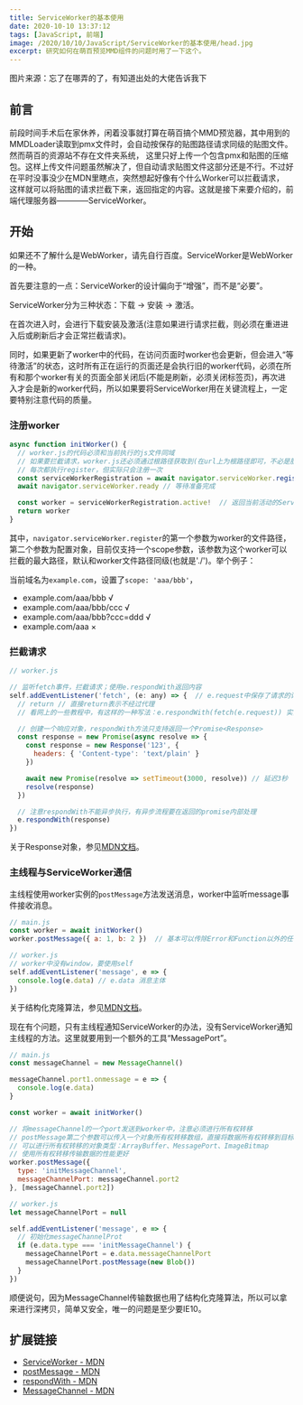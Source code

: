 ```yaml
---
title: ServiceWorker的基本使用
date: 2020-10-10 13:37:12
tags: [JavaScript, 前端]
image: /2020/10/10/JavaScript/ServiceWorker的基本使用/head.jpg
excerpt: 研究如何在萌百预览MMD组件的问题时用了一下这个。
---
```


图片来源：忘了在哪弄的了，有知道出处的大佬告诉我下

## 前言

前段时间手术后在家休养，闲着没事就打算在萌百搞个MMD预览器，其中用到的MMDLoader读取到pmx文件时，会自动按保存的贴图路径请求同级的贴图文件。然而萌百的资源站不存在文件夹系统，
这里只好上传一个包含pmx和贴图的压缩包。这样上传文件问题虽然解决了，但自动请求贴图文件这部分还是不行。不过好在平时没事没少在MDN里瞎点，突然想起好像有个什么Worker可以拦截请求，
这样就可以将贴图的请求拦截下来，返回指定的内容。这就是接下来要介绍的，前端代理服务器————ServiceWorker。

## 开始

如果还不了解什么是WebWorker，请先自行百度。ServiceWorker是WebWorker的一种。

首先要注意的一点：ServiceWorker的设计偏向于“增强”，而不是“必要”。

ServiceWorker分为三种状态：下载 -> 安装 -> 激活。

在首次进入时，会进行下载安装及激活(注意如果进行请求拦截，则必须在重进进入后或刷新后才会正常拦截请求)。

同时，如果更新了worker中的代码，在访问页面时worker也会更新，但会进入“等待激活”的状态，这时所有正在运行的页面还是会执行旧的worker代码，必须在所有和那个worker有关的页面全部关闭后(不能是刷新，必须关闭标签页)，再次进入才会是新的worker代码，所以如果要将ServiceWorker用在关键流程上，一定要特别注意代码的质量。

### 注册worker

``` js
async function initWorker() {
  // worker.js的代码必须和当前执行的js文件同域
  // 如果要拦截请求，worker.js还必须通过根路径获取到(在url上为根路径即可，不必是服务器上真实的网站跟路径)
  // 每次都执行register，但实际只会注册一次
  const serviceWorkerRegistration = await navigator.serviceWorker.register('worker.js', { scope: './' })
  await navigator.serviceWorker.ready // 等待准备完成

  const worker = serviceWorkerRegistration.active!  // 返回当前活动的ServiceWorker
  return worker
}
```

其中，`navigator.serviceWorker.register`的第一个参数为worker的文件路径，第二个参数为配置对象，目前仅支持一个scope参数，该参数为这个worker可以拦截的最大路径，默认和worker文件路径同级(也就是'./')。举个例子：

当前域名为`example.com`，设置了`scope: 'aaa/bbb'`，
* example.com/aaa/bbb √
* example.com/aaa/bbb/ccc √
* example.com/aaa/bbb?ccc=ddd √
* example.com/aaa ×

### 拦截请求

``` js
// worker.js

// 监听fetch事件，拦截请求；使用e.respondWith返回内容
self.addEventListener('fetch', (e: any) => {  // e.request中保存了请求的详细信息，具体请自行打断点查看有哪些字段
  // return // 直接return表示不经过代理
  // 看网上的一些教程中，有这样的一种写法：e.respondWith(fetch(e.request)) 实际测试发现会遭遇一些奇怪的跨域问题。

  // 创建一个响应对象，respondWith方法只支持返回一个Promise<Response>
  const response = new Promise(async resolve => {
    const response = new Response('123', {
      headers: { 'Content-type': 'text/plain' }
    })

    await new Promise(resolve => setTimeout(3000, resolve)) // 延迟3秒
    resolve(response)
  })

  // 注意respondWith不能异步执行，有异步流程要在返回的promise内部处理
  e.respondWith(response)    
})
```

关于Response对象，参见[MDN文档](https://developer.mozilla.org/zh-CN/docs/Web/API/Response/Response)。

### 主线程与ServiceWorker通信

主线程使用worker实例的`postMessage`方法发送消息，worker中监听message事件接收消息。

``` js
// main.js
const worker = await initWorker()
worker.postMessage({ a: 1, b: 2 })  // 基本可以传除Error和Function以外的任何值，因为使用了结构化克隆算法

// worker.js
// worker中没有window，要使用self
self.addEventListener('message', e => {
  console.log(e.data) // e.data 消息主体
})
```

关于结构化克隆算法，参见[MDN文档](https://developer.mozilla.org/zh-CN/docs/Web/Guide/API/DOM/The_structured_clone_algorithm)。

现在有个问题，只有主线程通知ServiceWorker的办法，没有ServiceWorker通知主线程的方法。这里就要用到一个额外的工具“MessagePort”。

``` js
// main.js
const messageChannel = new MessageChannel()

messageChannel.port1.onmessage = e => {
  console.log(e.data)
}

const worker = await initWorker()

// 将messageChannel的一个port发送到worker中，注意必须进行所有权转移
// postMessage第二个参数可以传入一个对象所有权转移数组，直接将数据所有权转移到目标worker，并且这个对象在当前环境变得不可用。
// 可以进行所有权转移的对象类型：ArrayBuffer、MessagePort、ImageBitmap
// 使用所有权转移传输数据的性能更好
worker.postMessage({
  type: 'initMessageChannel',
  messageChannelPort: messageChannel.port2
}, [messageChannel.port2])

// worker.js
let messageChannelPort = null

self.addEventListener('message', e => {
  // 初始化messageChannelProt
  if (e.data.type === 'initMessageChannel') {
    messageChannelPort = e.data.messageChannelPort
    messageChannelPort.postMessage(new Blob())
  }
})
```

顺便说句，因为MessageChannel传输数据也用了结构化克隆算法，所以可以拿来进行深拷贝，简单又安全，唯一的问题是至少要IE10。

## 扩展链接

* [ServiceWorker - MDN](https://developer.mozilla.org/zh-CN/docs/Web/API/ServiceWorker)
* [postMessage - MDN](https://developer.mozilla.org/zh-CN/docs/Web/API/Client/postMessage)
* [respondWith - MDN](https://developer.mozilla.org/zh-CN/docs/Web/API/FetchEvent/respondWith)
* [MessageChannel - MDN](https://developer.mozilla.org/zh-CN/docs/Web/API/MessageChannel)
